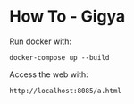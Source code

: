 # How To - Gigya

Run docker with:    

    docker-compose up --build
    
Access the web with:    

    http://localhost:8085/a.html